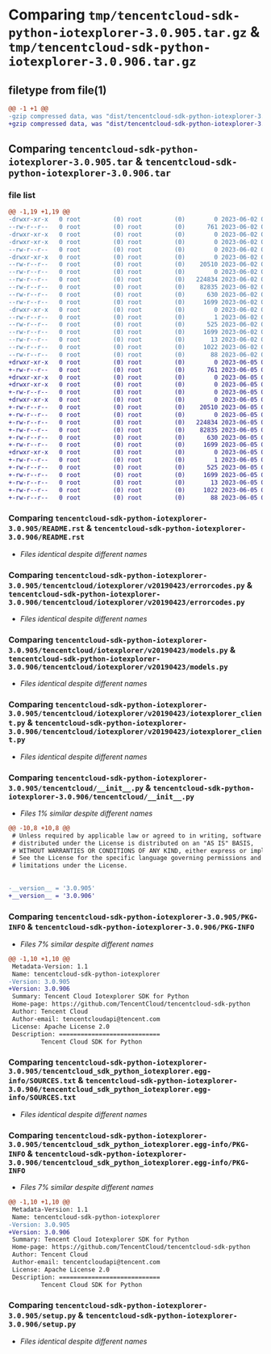 # Comparing `tmp/tencentcloud-sdk-python-iotexplorer-3.0.905.tar.gz` & `tmp/tencentcloud-sdk-python-iotexplorer-3.0.906.tar.gz`

## filetype from file(1)

```diff
@@ -1 +1 @@
-gzip compressed data, was "dist/tencentcloud-sdk-python-iotexplorer-3.0.905.tar", last modified: Fri Jun  2 00:31:14 2023, max compression
+gzip compressed data, was "dist/tencentcloud-sdk-python-iotexplorer-3.0.906.tar", last modified: Mon Jun  5 00:36:41 2023, max compression
```

## Comparing `tencentcloud-sdk-python-iotexplorer-3.0.905.tar` & `tencentcloud-sdk-python-iotexplorer-3.0.906.tar`

### file list

```diff
@@ -1,19 +1,19 @@
-drwxr-xr-x   0 root         (0) root         (0)        0 2023-06-02 00:31:14.000000 tencentcloud-sdk-python-iotexplorer-3.0.905/
--rw-r--r--   0 root         (0) root         (0)      761 2023-06-02 00:31:14.000000 tencentcloud-sdk-python-iotexplorer-3.0.905/README.rst
-drwxr-xr-x   0 root         (0) root         (0)        0 2023-06-02 00:31:14.000000 tencentcloud-sdk-python-iotexplorer-3.0.905/tencentcloud/
-drwxr-xr-x   0 root         (0) root         (0)        0 2023-06-02 00:31:14.000000 tencentcloud-sdk-python-iotexplorer-3.0.905/tencentcloud/iotexplorer/
--rw-r--r--   0 root         (0) root         (0)        0 2023-06-02 00:31:14.000000 tencentcloud-sdk-python-iotexplorer-3.0.905/tencentcloud/iotexplorer/__init__.py
-drwxr-xr-x   0 root         (0) root         (0)        0 2023-06-02 00:31:14.000000 tencentcloud-sdk-python-iotexplorer-3.0.905/tencentcloud/iotexplorer/v20190423/
--rw-r--r--   0 root         (0) root         (0)    20510 2023-06-02 00:31:14.000000 tencentcloud-sdk-python-iotexplorer-3.0.905/tencentcloud/iotexplorer/v20190423/errorcodes.py
--rw-r--r--   0 root         (0) root         (0)        0 2023-06-02 00:31:14.000000 tencentcloud-sdk-python-iotexplorer-3.0.905/tencentcloud/iotexplorer/v20190423/__init__.py
--rw-r--r--   0 root         (0) root         (0)   224834 2023-06-02 00:31:14.000000 tencentcloud-sdk-python-iotexplorer-3.0.905/tencentcloud/iotexplorer/v20190423/models.py
--rw-r--r--   0 root         (0) root         (0)    82835 2023-06-02 00:31:14.000000 tencentcloud-sdk-python-iotexplorer-3.0.905/tencentcloud/iotexplorer/v20190423/iotexplorer_client.py
--rw-r--r--   0 root         (0) root         (0)      630 2023-06-02 00:31:14.000000 tencentcloud-sdk-python-iotexplorer-3.0.905/tencentcloud/__init__.py
--rw-r--r--   0 root         (0) root         (0)     1699 2023-06-02 00:31:14.000000 tencentcloud-sdk-python-iotexplorer-3.0.905/PKG-INFO
-drwxr-xr-x   0 root         (0) root         (0)        0 2023-06-02 00:31:14.000000 tencentcloud-sdk-python-iotexplorer-3.0.905/tencentcloud_sdk_python_iotexplorer.egg-info/
--rw-r--r--   0 root         (0) root         (0)        1 2023-06-02 00:31:14.000000 tencentcloud-sdk-python-iotexplorer-3.0.905/tencentcloud_sdk_python_iotexplorer.egg-info/dependency_links.txt
--rw-r--r--   0 root         (0) root         (0)      525 2023-06-02 00:31:14.000000 tencentcloud-sdk-python-iotexplorer-3.0.905/tencentcloud_sdk_python_iotexplorer.egg-info/SOURCES.txt
--rw-r--r--   0 root         (0) root         (0)     1699 2023-06-02 00:31:14.000000 tencentcloud-sdk-python-iotexplorer-3.0.905/tencentcloud_sdk_python_iotexplorer.egg-info/PKG-INFO
--rw-r--r--   0 root         (0) root         (0)       13 2023-06-02 00:31:14.000000 tencentcloud-sdk-python-iotexplorer-3.0.905/tencentcloud_sdk_python_iotexplorer.egg-info/top_level.txt
--rw-r--r--   0 root         (0) root         (0)     1022 2023-06-02 00:31:14.000000 tencentcloud-sdk-python-iotexplorer-3.0.905/setup.py
--rw-r--r--   0 root         (0) root         (0)       88 2023-06-02 00:31:14.000000 tencentcloud-sdk-python-iotexplorer-3.0.905/setup.cfg
+drwxr-xr-x   0 root         (0) root         (0)        0 2023-06-05 00:36:41.000000 tencentcloud-sdk-python-iotexplorer-3.0.906/
+-rw-r--r--   0 root         (0) root         (0)      761 2023-06-05 00:36:41.000000 tencentcloud-sdk-python-iotexplorer-3.0.906/README.rst
+drwxr-xr-x   0 root         (0) root         (0)        0 2023-06-05 00:36:41.000000 tencentcloud-sdk-python-iotexplorer-3.0.906/tencentcloud/
+drwxr-xr-x   0 root         (0) root         (0)        0 2023-06-05 00:36:41.000000 tencentcloud-sdk-python-iotexplorer-3.0.906/tencentcloud/iotexplorer/
+-rw-r--r--   0 root         (0) root         (0)        0 2023-06-05 00:36:41.000000 tencentcloud-sdk-python-iotexplorer-3.0.906/tencentcloud/iotexplorer/__init__.py
+drwxr-xr-x   0 root         (0) root         (0)        0 2023-06-05 00:36:41.000000 tencentcloud-sdk-python-iotexplorer-3.0.906/tencentcloud/iotexplorer/v20190423/
+-rw-r--r--   0 root         (0) root         (0)    20510 2023-06-05 00:36:41.000000 tencentcloud-sdk-python-iotexplorer-3.0.906/tencentcloud/iotexplorer/v20190423/errorcodes.py
+-rw-r--r--   0 root         (0) root         (0)        0 2023-06-05 00:36:41.000000 tencentcloud-sdk-python-iotexplorer-3.0.906/tencentcloud/iotexplorer/v20190423/__init__.py
+-rw-r--r--   0 root         (0) root         (0)   224834 2023-06-05 00:36:41.000000 tencentcloud-sdk-python-iotexplorer-3.0.906/tencentcloud/iotexplorer/v20190423/models.py
+-rw-r--r--   0 root         (0) root         (0)    82835 2023-06-05 00:36:41.000000 tencentcloud-sdk-python-iotexplorer-3.0.906/tencentcloud/iotexplorer/v20190423/iotexplorer_client.py
+-rw-r--r--   0 root         (0) root         (0)      630 2023-06-05 00:36:41.000000 tencentcloud-sdk-python-iotexplorer-3.0.906/tencentcloud/__init__.py
+-rw-r--r--   0 root         (0) root         (0)     1699 2023-06-05 00:36:41.000000 tencentcloud-sdk-python-iotexplorer-3.0.906/PKG-INFO
+drwxr-xr-x   0 root         (0) root         (0)        0 2023-06-05 00:36:41.000000 tencentcloud-sdk-python-iotexplorer-3.0.906/tencentcloud_sdk_python_iotexplorer.egg-info/
+-rw-r--r--   0 root         (0) root         (0)        1 2023-06-05 00:36:41.000000 tencentcloud-sdk-python-iotexplorer-3.0.906/tencentcloud_sdk_python_iotexplorer.egg-info/dependency_links.txt
+-rw-r--r--   0 root         (0) root         (0)      525 2023-06-05 00:36:41.000000 tencentcloud-sdk-python-iotexplorer-3.0.906/tencentcloud_sdk_python_iotexplorer.egg-info/SOURCES.txt
+-rw-r--r--   0 root         (0) root         (0)     1699 2023-06-05 00:36:41.000000 tencentcloud-sdk-python-iotexplorer-3.0.906/tencentcloud_sdk_python_iotexplorer.egg-info/PKG-INFO
+-rw-r--r--   0 root         (0) root         (0)       13 2023-06-05 00:36:41.000000 tencentcloud-sdk-python-iotexplorer-3.0.906/tencentcloud_sdk_python_iotexplorer.egg-info/top_level.txt
+-rw-r--r--   0 root         (0) root         (0)     1022 2023-06-05 00:36:41.000000 tencentcloud-sdk-python-iotexplorer-3.0.906/setup.py
+-rw-r--r--   0 root         (0) root         (0)       88 2023-06-05 00:36:41.000000 tencentcloud-sdk-python-iotexplorer-3.0.906/setup.cfg
```

### Comparing `tencentcloud-sdk-python-iotexplorer-3.0.905/README.rst` & `tencentcloud-sdk-python-iotexplorer-3.0.906/README.rst`

 * *Files identical despite different names*

### Comparing `tencentcloud-sdk-python-iotexplorer-3.0.905/tencentcloud/iotexplorer/v20190423/errorcodes.py` & `tencentcloud-sdk-python-iotexplorer-3.0.906/tencentcloud/iotexplorer/v20190423/errorcodes.py`

 * *Files identical despite different names*

### Comparing `tencentcloud-sdk-python-iotexplorer-3.0.905/tencentcloud/iotexplorer/v20190423/models.py` & `tencentcloud-sdk-python-iotexplorer-3.0.906/tencentcloud/iotexplorer/v20190423/models.py`

 * *Files identical despite different names*

### Comparing `tencentcloud-sdk-python-iotexplorer-3.0.905/tencentcloud/iotexplorer/v20190423/iotexplorer_client.py` & `tencentcloud-sdk-python-iotexplorer-3.0.906/tencentcloud/iotexplorer/v20190423/iotexplorer_client.py`

 * *Files identical despite different names*

### Comparing `tencentcloud-sdk-python-iotexplorer-3.0.905/tencentcloud/__init__.py` & `tencentcloud-sdk-python-iotexplorer-3.0.906/tencentcloud/__init__.py`

 * *Files 1% similar despite different names*

```diff
@@ -10,8 +10,8 @@
 # Unless required by applicable law or agreed to in writing, software
 # distributed under the License is distributed on an "AS IS" BASIS,
 # WITHOUT WARRANTIES OR CONDITIONS OF ANY KIND, either express or implied.
 # See the License for the specific language governing permissions and
 # limitations under the License.
 
 
-__version__ = '3.0.905'
+__version__ = '3.0.906'
```

### Comparing `tencentcloud-sdk-python-iotexplorer-3.0.905/PKG-INFO` & `tencentcloud-sdk-python-iotexplorer-3.0.906/PKG-INFO`

 * *Files 7% similar despite different names*

```diff
@@ -1,10 +1,10 @@
 Metadata-Version: 1.1
 Name: tencentcloud-sdk-python-iotexplorer
-Version: 3.0.905
+Version: 3.0.906
 Summary: Tencent Cloud Iotexplorer SDK for Python
 Home-page: https://github.com/TencentCloud/tencentcloud-sdk-python
 Author: Tencent Cloud
 Author-email: tencentcloudapi@tencent.com
 License: Apache License 2.0
 Description: ============================
         Tencent Cloud SDK for Python
```

### Comparing `tencentcloud-sdk-python-iotexplorer-3.0.905/tencentcloud_sdk_python_iotexplorer.egg-info/SOURCES.txt` & `tencentcloud-sdk-python-iotexplorer-3.0.906/tencentcloud_sdk_python_iotexplorer.egg-info/SOURCES.txt`

 * *Files identical despite different names*

### Comparing `tencentcloud-sdk-python-iotexplorer-3.0.905/tencentcloud_sdk_python_iotexplorer.egg-info/PKG-INFO` & `tencentcloud-sdk-python-iotexplorer-3.0.906/tencentcloud_sdk_python_iotexplorer.egg-info/PKG-INFO`

 * *Files 7% similar despite different names*

```diff
@@ -1,10 +1,10 @@
 Metadata-Version: 1.1
 Name: tencentcloud-sdk-python-iotexplorer
-Version: 3.0.905
+Version: 3.0.906
 Summary: Tencent Cloud Iotexplorer SDK for Python
 Home-page: https://github.com/TencentCloud/tencentcloud-sdk-python
 Author: Tencent Cloud
 Author-email: tencentcloudapi@tencent.com
 License: Apache License 2.0
 Description: ============================
         Tencent Cloud SDK for Python
```

### Comparing `tencentcloud-sdk-python-iotexplorer-3.0.905/setup.py` & `tencentcloud-sdk-python-iotexplorer-3.0.906/setup.py`

 * *Files identical despite different names*

